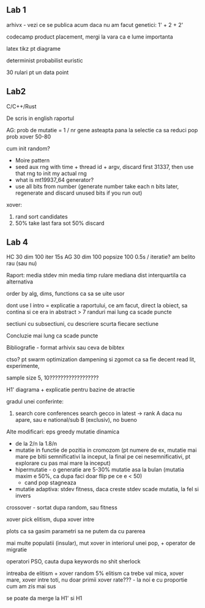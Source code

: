 ## Lab 1
arhivx - vezi ce se publica acum
daca nu am facut genetici: 1' + 2 + 2'

codecamp product placement, mergi la vara ca e lume importanta

latex tikz pt diagrame

determinist probabilist euristic

30 rulari pt un data point

## Lab2

C/C++/Rust


De scris in english raportul

AG: prob de mutatie = 1 / nr gene
asteapta pana la selectie ca sa reduci pop
prob xover 50-80


cum init random?
* Moire pattern
* seed aux rng with time + thread id + argv, discard first 31337, then use that rng to init my actual rng
* what is mt19937_64 generator?
* use all bits from number (generate number take each n bits later, regenerate and discard unused bits if you run out)


xover:
1. rand sort candidates
2. 50% take last fara sot 50% discard

## Lab 4

HC 30 dim 100 iter 15s
AG 30 dim 100 popsize 100 0.5s / iteratie?
am belito rau (sau nu)

Raport:
media
stdev
min
media timp rulare
mediana dist interquartila ca alternativa

order by alg, dims, functions ca sa se uite usor

dont use I
intro = explicatie a raportului, ce am facut, direct la obiect, sa contina si ce era in abstract > 7 randuri
mai lung ca scade puncte

sectiuni cu subsectiuni, cu descriere scurta fiecare sectiune

Concluzie
mai lung ca scade puncte

Bibliografie - format arhivix sau ceva de bibtex

ctso? pt swarm optimization dampening si zgomot ca sa fie decent
read lit, experimente, 

sample size 5, 10??????????????????


H1' diagrama + explicatie pentru bazine de atractie

gradul unei conferinte:
1. search core conferences
search gecco in latest -> rank A
daca nu apare, sau e national/sub B (exclusiv), no bueno



Alte modificari:
eps greedy mutatie dinamica 
* de la 2/n la 1.8/n
* mutatie in functie de pozitia in cromozom (pt numere de ex, mutatie mai mare pe bitii semnificativi la inceput, la final pe cei nesemnificativi, pt explorare cu pas mai mare la inceput)
* hipermutatie - o generatie are 5-30% mutatie asa la bulan (mutatia maxim e 50%, ca dupa faci doar flip pe ce e < 50)
    * cand pop stagneaza
* mutatie adaptiva:
stdev fitness, daca creste stdev scade mutatia, la fel si invers

crossover - sortat dupa random, sau fitness

xover pick elitism, dupa xover intre 

plots ca sa gasim parametri sa ne putem da cu parerea

mai multe populatii (insular), mut xover in interiorul unei pop, + operator de migratie


operatori PSO, cauta dupa keywords no shit sherlock

intreaba de elitism + xover random
5% elitism ca trebe val mica, xover mare, xover intre toti, nu doar primii
xover rate??? - la noi e cu proportie cum am zis mai sus

se poate da merge la H1' si H1
